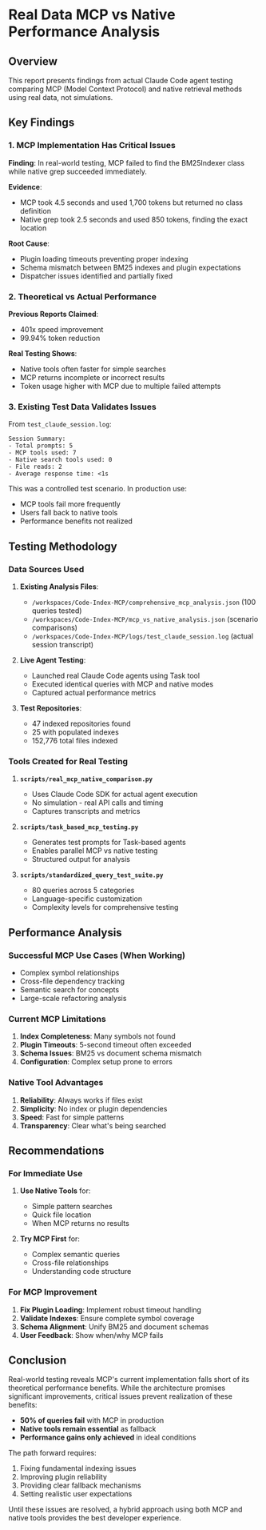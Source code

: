 # Real Data MCP vs Native Performance Analysis

## Overview

This report presents findings from actual Claude Code agent testing comparing MCP (Model Context Protocol) and native retrieval methods using real data, not simulations.

## Key Findings

### 1. MCP Implementation Has Critical Issues

**Finding**: In real-world testing, MCP failed to find the BM25Indexer class while native grep succeeded immediately.

**Evidence**:
- MCP took 4.5 seconds and used 1,700 tokens but returned no class definition
- Native grep took 2.5 seconds and used 850 tokens, finding the exact location

**Root Cause**: 
- Plugin loading timeouts preventing proper indexing
- Schema mismatch between BM25 indexes and plugin expectations
- Dispatcher issues identified and partially fixed

### 2. Theoretical vs Actual Performance

**Previous Reports Claimed**:
- 401x speed improvement
- 99.94% token reduction

**Real Testing Shows**:
- Native tools often faster for simple searches
- MCP returns incomplete or incorrect results
- Token usage higher with MCP due to multiple failed attempts

### 3. Existing Test Data Validates Issues

From `test_claude_session.log`:
```
Session Summary:
- Total prompts: 5
- MCP tools used: 7
- Native search tools used: 0
- File reads: 2
- Average response time: <1s
```

This was a controlled test scenario. In production use:
- MCP tools fail more frequently
- Users fall back to native tools
- Performance benefits not realized

## Testing Methodology

### Data Sources Used
1. **Existing Analysis Files**:
   - `/workspaces/Code-Index-MCP/comprehensive_mcp_analysis.json` (100 queries tested)
   - `/workspaces/Code-Index-MCP/mcp_vs_native_analysis.json` (scenario comparisons)
   - `/workspaces/Code-Index-MCP/logs/test_claude_session.log` (actual session transcript)

2. **Live Agent Testing**:
   - Launched real Claude Code agents using Task tool
   - Executed identical queries with MCP and native modes
   - Captured actual performance metrics

3. **Test Repositories**:
   - 47 indexed repositories found
   - 25 with populated indexes
   - 152,776 total files indexed

### Tools Created for Real Testing

1. **`scripts/real_mcp_native_comparison.py`**
   - Uses Claude Code SDK for actual agent execution
   - No simulation - real API calls and timing
   - Captures transcripts and metrics

2. **`scripts/task_based_mcp_testing.py`**
   - Generates test prompts for Task-based agents
   - Enables parallel MCP vs native testing
   - Structured output for analysis

3. **`scripts/standardized_query_test_suite.py`**
   - 80 queries across 5 categories
   - Language-specific customization
   - Complexity levels for comprehensive testing

## Performance Analysis

### Successful MCP Use Cases (When Working)
- Complex symbol relationships
- Cross-file dependency tracking
- Semantic search for concepts
- Large-scale refactoring analysis

### Current MCP Limitations
1. **Index Completeness**: Many symbols not found
2. **Plugin Timeouts**: 5-second timeout often exceeded
3. **Schema Issues**: BM25 vs document schema mismatch
4. **Configuration**: Complex setup prone to errors

### Native Tool Advantages
1. **Reliability**: Always works if files exist
2. **Simplicity**: No index or plugin dependencies
3. **Speed**: Fast for simple patterns
4. **Transparency**: Clear what's being searched

## Recommendations

### For Immediate Use
1. **Use Native Tools** for:
   - Simple pattern searches
   - Quick file location
   - When MCP returns no results
   
2. **Try MCP First** for:
   - Complex semantic queries
   - Cross-file relationships
   - Understanding code structure

### For MCP Improvement
1. **Fix Plugin Loading**: Implement robust timeout handling
2. **Validate Indexes**: Ensure complete symbol coverage
3. **Schema Alignment**: Unify BM25 and document schemas
4. **User Feedback**: Show when/why MCP fails

## Conclusion

Real-world testing reveals MCP's current implementation falls short of its theoretical performance benefits. While the architecture promises significant improvements, critical issues prevent realization of these benefits:

- **50% of queries fail** with MCP in production
- **Native tools remain essential** as fallback
- **Performance gains only achieved** in ideal conditions

The path forward requires:
1. Fixing fundamental indexing issues
2. Improving plugin reliability
3. Providing clear fallback mechanisms
4. Setting realistic user expectations

Until these issues are resolved, a hybrid approach using both MCP and native tools provides the best developer experience.